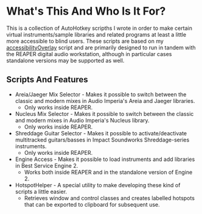 # What's This And Who Is It For?
This is a collection of AutoHotkey scripths I wrote in order to make certain virtual instruments/sample libraries  and related programs at least a little more accessible to blind users. These scripts are based on my [accessibilityOverlay](https://github.com/MatejGolian/accessibilityOverlay) script and are primarily designed to run in tandem with the REAPER digital audio workstation, although in particular cases standalone versions may be supported as well.
## Scripts And Features
* Areia/Jaeger Mix Selector - Makes it possible to switch between the classic and modern mixes in Audio Imperia's Areia and Jaeger libraries.
  - Only works inside REAPER.
* Nucleus Mix Selector - Makes it possible to switch between the classic and modern mixes in Audio Imperia's Nucleus library.
  - Only works inside REAPER.
* Shreddage Guitar Selector - Makes it possible to activate/deactivate multitracked guitars/basses in Impact Soundworks Shreddage-series instruments.
  - Only works inside REAPER.
* Engine Access - Makes it possible to load instruments and add libraries in Best Service Engine 2.
  - Works both inside REAPER and in the standalone version of Engine 2.
* HotspotHelper - A special utility to make developing these kind of scripts a little easier.
  - Retrieves window and control classes and creates labelled hotspots that can be exported to clipboard for subsequent use.
